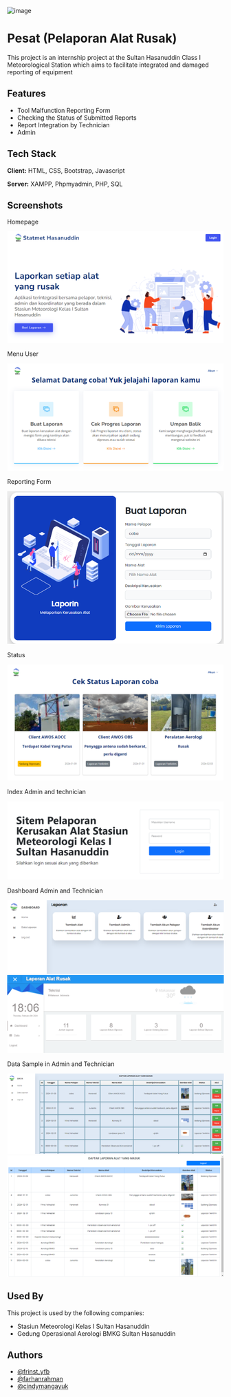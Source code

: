 ![image](https://github.com/farhanrn/PESAT/assets/85650579/697b9103-fe58-437c-b302-b787ef6d64ba)
# Pesat (Pelaporan Alat Rusak)

This project is an internship project at the Sultan Hasanuddin Class I Meteorological Station which aims to facilitate integrated and damaged reporting of equipment


## Features

- Tool Malfunction Reporting Form
- Checking the Status of Submitted Reports
- Report Integration by Technician
- Admin

## Tech Stack

**Client:** HTML, CSS, Bootstrap, Javascript

**Server:** XAMPP, Phpmyadmin, PHP, SQL


## Screenshots

Homepage

![App Screenshot](https://github.com/farhanrn/PESAT/blob/main/screenshots/Screenshot%202024-02-08%20174309.png?raw=true)

Menu User

![Menu](https://github.com/farhanrn/PESAT/blob/main/screenshots/Screenshot%202024-02-08%20174428.png?raw=true)

Reporting Form

![form](https://github.com/farhanrn/PESAT/blob/main/screenshots/Screenshot%202024-02-08%20174509.png?raw=true)


Status

![App Screenshot](https://github.com/farhanrn/PESAT/blob/main/screenshots/Screenshot%202024-02-08%20175105.png?raw=true)

Index Admin and technician

![App Screenshot](https://github.com/farhanrn/PESAT/blob/main/screenshots/Screenshot%202024-02-08%20174116.png?raw=true)

Dashboard Admin and Technician

![App Screenshot](https://github.com/farhanrn/PESAT/blob/main/screenshots/Screenshot%202024-02-08%20175506.png?raw=true)
![App Screenshot](https://github.com/farhanrn/PESAT/blob/main/screenshots/Screenshot%202024-02-08%20180703.png?raw=true)

Data Sample in Admin and Technician

![](https://github.com/farhanrn/PESAT/blob/main/screenshots/Screenshot%202024-02-08%20175650.png?raw=true)
![](https://github.com/farhanrn/PESAT/blob/main/screenshots/Screenshot%20(2148).png?raw=true)

## Used By

This project is used by the following companies:

- Stasiun Meteorologi Kelas I Sultan Hasanuddin
- Gedung Operasional Aerologi BMKG Sultan Hasanuddin

## Authors

- [@frinst_yfb](https://github.com/frinst21)
- [@farhanrahman](https://github.com/farhanrn)
- [@cindymangayuk](https://www.linkedin.com/in/cindy-mangayuk-212505231/)


